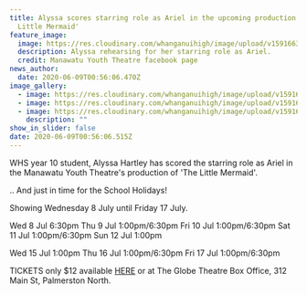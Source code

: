 ```yaml
---
title: Alyssa scores starring role as Ariel in the upcoming production of 'The
  Little Mermaid'
feature_image:
  image: https://res.cloudinary.com/whanganuihigh/image/upload/v1591663845/News/Alyssa_Hartley._The_Little_Mermaid.jpg
  description: Alyssa rehearsing for her starring role as Ariel.
  credit: Manawatu Youth Theatre facebook page
news_author:
  date: 2020-06-09T00:56:06.470Z
image_gallery:
  - image: https://res.cloudinary.com/whanganuihigh/image/upload/v1591664931/News/Alyssa_Hartley.._The_Little_Mermaid.jpg
  - image: https://res.cloudinary.com/whanganuihigh/image/upload/v1591664895/News/Alyssa_Hartley....._The_Little_Mermaid.jpg
  - image: https://res.cloudinary.com/whanganuihigh/image/upload/v1591664908/News/Alyssa_Hartley.._castThe_Little_Mermaid.jpg
    description: ""
show_in_slider: false
date: 2020-06-09T00:56:06.515Z
---
```

WHS year 10 student, Alyssa Hartley has scored the starring role as Ariel in the Manawatu Youth Theatre's production of 'The Little Mermaid'.

.. And just in time for the School Holidays!

Showing Wednesday 8 July until Friday 17 July.

Wed 8 Jul 6:30pm Thu 9 Jul 1:00pm/6:30pm
Fri 10 Jul 1:00pm/6:30pm
Sat 11 Jul 1:00pm/6:30pm
Sun 12 Jul 1:00pm

Wed 15 Jul 1:00pm Thu 16 Jul 1:00pm/6:30pm
Fri 17 Jul 1:00pm/6:30pm

TICKETS only $12 available [HERE](https://nz.patronbase.com/_GlobeTheatre/Productions/MERM/Performances) or at The Globe Theatre Box Office, 312 Main St, Palmerston North.